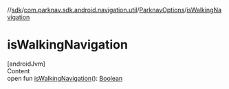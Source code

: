 //[sdk](../../../index.md)/[com.parknav.sdk.android.navigation.util](../index.md)/[ParknavOptions](index.md)/[isWalkingNavigation](is-walking-navigation.md)



# isWalkingNavigation  
[androidJvm]  
Content  
open fun [isWalkingNavigation](is-walking-navigation.md)(): [Boolean](https://kotlinlang.org/api/latest/jvm/stdlib/kotlin/-boolean/index.html)  



